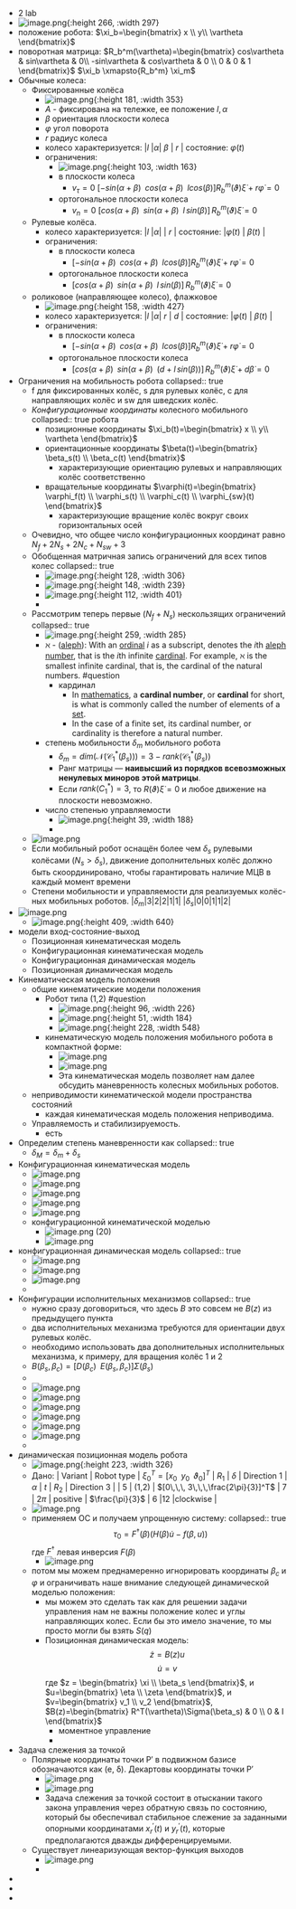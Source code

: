 - 2 lab
- ![image.png](../assets/image_1701684858736_0.png){:height 266, :width 297}
- положение робота: $\xi_b=\begin{bmatrix} x \\ y\\ \vartheta \end{bmatrix}$
- поворотная матрица: $R_b^m(\vartheta)=\begin{bmatrix} cos\vartheta & sin\vartheta & 0\\ -sin\vartheta & cos\vartheta & 0 \\ 0 & 0 & 1 \end{bmatrix}$
  $\xi_b \xmapsto{R_b^m} \xi_m$
- Обычные колеса:
	- Фиксированные колёса
		- ![image.png](../assets/image_1701684129146_0.png){:height 181, :width 353}
		- $A$ - фиксирована на тележке, ее положение $l,\alpha$
		- $\beta$ ориентация плоскости колеса
		- $\varphi$ угол поворота
		- $r$ радиус колеса
		- колесо характеризуется:
		  |$l$  |$\alpha$| $\beta$  | $r$  |
		  состояние:
		  $\varphi(t)$
		- ограничения:
			- ![image.png](../assets/image_1701692998884_0.png){:height 103, :width 163}
			- в плоскости колеса
				- $v_{\tau}=0$
				  $[-sin(\alpha+\beta)\,\,\, cos(\alpha+\beta)\,\,\, lcos(\beta)] R_b^m(\vartheta) \dot \xi + r\dot \varphi=0$
			- ортогональное плоскости колеса
				- $v_{n}=0$
				  $[cos(\alpha+\beta)\,\,\, sin(\alpha+\beta)\,\,\, l\, sin(\beta)]\, R_b^m(\vartheta) \dot \xi =0$
	- Рулевые колёса.
		- колесо характеризуется:
		  |$l$  |$\alpha$|   | $r$  |
		  состояние:
		  |$\varphi(t)$ | $\beta(t)$ |
		- ограничения:
			- в плоскости колеса
				- $[-sin(\alpha+\beta)\,\,\, cos(\alpha+\beta)\,\,\, lcos(\beta)] R_b^m(\vartheta)\dot \xi + r\dot \varphi=0$
			- ортогональное плоскости колеса
				- $[cos(\alpha+\beta)\,\,\, sin(\alpha+\beta)\,\,\, l\, sin(\beta)]\, R_b^m(\vartheta)\dot \xi =0$
	- роликовое (направляющее колесо), флажковое
		- ![image.png](../assets/image_1701693135258_0.png){:height 158, :width 427}
		- колесо характеризуется:
		  |$l$  |$\alpha$| $r$  | $d$ |
		  состояние:
		  |$\varphi(t)$ | $\beta(t)$ |
		- ограничения:
			- в плоскости колеса
				- $[-sin(\alpha+\beta)\,\,\, cos(\alpha+\beta)\,\,\, lcos(\beta)] R_b^m(\vartheta)\dot \xi + r\dot \varphi=0$
			- ортогональное плоскости колеса
				- $[cos(\alpha+\beta)\,\,\, sin(\alpha+\beta)\,\,\, (d+l\, sin(\beta))]\, R_b^m(\vartheta)\dot \xi + d \dot \beta =0$
- Ограничения на мобильность робота
  collapsed:: true
	- f для фиксированных колёс, s для рулевых колёс, c для направляющих колёс и sw для шведских колёс.
	- _Конфигурационные координаты_ колесного мобильного
	  collapsed:: true
	  робота
		- позиционные координаты
		  $\xi_b(t)=\begin{bmatrix} x \\ y\\ \vartheta \end{bmatrix}$
		- ориентационные координаты
		  $\beta(t)=\begin{bmatrix} \beta_s(t) \\ \beta_c(t) \end{bmatrix}$
			- характеризующие ориентацию рулевых и направляющих колёс соответственно
		- вращательные координаты
		  $\varphi(t)=\begin{bmatrix} \varphi_f(t) \\ \varphi_s(t) \\ \varphi_c(t) \\ \varphi_{sw}(t) \end{bmatrix}$
			- характеризующие вращение колёс вокруг своих горизонтальных осей
	- Очевидно, что общее число конфигурационных координат равно $N_f + 2N_s + 2N_c + N_{sw} + 3$
	- Обобщенная матричная запись ограничений для всех типов колес
	  collapsed:: true
		- ![image.png](../assets/image_1701695472931_0.png){:height 128, :width 306}
		- ![image.png](../assets/image_1701695504962_0.png){:height 148, :width 239}
		- ![image.png](../assets/image_1701695609766_0.png){:height 112, :width 401}
		-
	- Рассмотрим теперь первые $(N_f +N_s)$ нескользящих ограничений
	  collapsed:: true
		- ![image.png](../assets/image_1701696731506_0.png){:height 259, :width 285}
		- ℵ - ([aleph](https://en.wikipedia.org/wiki/Aleph)): With an [ordinal](https://en.wikipedia.org/wiki/Ordinal_number) *i* as a subscript, denotes the *i*th [aleph number](https://en.wikipedia.org/wiki/Aleph_number), that is the *i*th infinite [cardinal](https://en.wikipedia.org/wiki/Cardinal_number). For example, ℵ is the smallest infinite cardinal, that is, the cardinal of the natural numbers. #question
			- кардинал
				- In [mathematics](https://en.wikipedia.org/wiki/Mathematics), a **cardinal number**, or **cardinal** for short, is what is commonly called the number of elements of a [set](https://en.wikipedia.org/wiki/Set_(mathematics)).
				- In the case of a finite set, its cardinal number, or cardinality is therefore a natural number.
		- степень мобильности $δ_m$ мобильного робота
			- $δ_m = dim(\mathcal{N} (\mathcal{C}_1^* (β_s))) = 3 − rank(\mathcal{C}_1^* (β_s))$
			- Ранг матрицы — **наивысший из порядков всевозможных ненулевых миноров этой матрицы**.
			- Если $rank(C_1^*) = 3$, то $R(ϑ) \dot ξ = 0$ и любое движение на плоскости невозможно.
		- число степенью управляемости
			- ![image.png](../assets/image_1701700747812_0.png){:height 39, :width 188}
			-
	- ![image.png](../assets/image_1701700713699_0.png)
	- Если мобильный робот оснащён более чем $δ_s$ рулевыми колёсами $(N_s > δ_s)$, движение дополнительных колёс должно быть скоординировано, чтобы гарантировать
	  наличие МЦВ в каждый момент времени
	- Степени мобильности и управляемости для реализуемых колёс-
	  ных мобильных роботов.
	  |$\delta_m$|3|2|2|1|1|
	  |$\delta_s$|0|0|1|1|2|
- ![image.png](../assets/image_1702327045730_0.png)
	- ![image.png](../assets/image_1702327059980_0.png){:height 409, :width 640}
- модели вход-состояние-выход
	- Позиционная кинематическая модель
	- Конфигурационная кинематическая модель
	- Конфигурационная динамическая модель
	- Позиционная динамическая модель
- Кинематическая модель положения
	- общие кинематические модели положения
		- Робот типа (1,2) #question
			- ![image.png](../assets/image_1702338690871_0.png){:height 96, :width 226}
			- ![image.png](../assets/image_1702311667569_0.png){:height 51, :width 184}
			- ![image.png](../assets/image_1702311590942_0.png){:height 228, :width 548}
		- кинематическую модель положения мобильного робота в компактной форме:
			- ![image.png](../assets/image_1702470888386_0.png)
			- ![image.png](../assets/image_1702311705780_0.png)
			- Эта кинематическая модель позволяет нам далее обсудить маневренность колесных
			  мобильных роботов.
	- неприводимости кинематической модели пространства состояний
		- каждая кинематическая модель положения неприводима.
	- Управляемость и стабилизируемость.
		- есть
- Определим степень маневренности как
  collapsed:: true
	- $\delta_M=\delta_m+\delta_s$
- Конфигурационная кинематическая модель
	- ![image.png](../assets/image_1702337705893_0.png)
	- ![image.png](../assets/image_1702338888854_0.png)
	- ![image.png](../assets/image_1702338898608_0.png)
	- ![image.png](../assets/image_1702339075624_0.png)
	- ![image.png](../assets/image_1702339090338_0.png)
	- конфигурационной кинематической моделью
		- ![image.png](../assets/image_1702339152947_0.png)                   (20)
		- ![image.png](../assets/image_1702339273637_0.png)
- конфигурационная динамическая модель
  collapsed:: true
	- ![image.png](../assets/image_1702471201667_0.png)
	- ![image.png](../assets/image_1702471238994_0.png)
	- ![image.png](../assets/image_1702471224426_0.png)
	-
- Конфигурации исполнительных механизмов
  collapsed:: true
	- нужно сразу договориться, что здесь $B$ это совсем не $B(z)$ из предыдущего пункта
	- два исполнительных механизма требуются для ориентации двух рулевых колёс.
	- необходимо использовать два дополнительных исполнительных механизма, к примеру,
	  для вращения колёс 1 и 2
	- $B(\beta_s,\beta_c)=[D(\beta_c)\,\,\,E(\beta_s,\beta_c)]\Sigma(\beta_s)$
	-
	- ![image.png](../assets/image_1702471616785_0.png)
	- ![image.png](../assets/image_1702471630668_0.png)
	- ![image.png](../assets/image_1702471689384_0.png)
	- ![image.png](../assets/image_1702471791684_0.png)
	- ![image.png](../assets/image_1702471839765_0.png)
	- ![image.png](../assets/image_1702471910655_0.png)
	-
- динамическая позиционная модель робота
	- ![image.png](../assets/image_1701687676831_0.png){:height 223, :width 326}
	- Дано:
	  | Variant | Robot type | $\xi_0^T=[x_0\,\,\, y_0\,\,\, \vartheta_0]^T$ | $R_1$ | $\delta$ | Direction 1 | $\alpha$ | $t$ | $R_2$ | Direction 3 |
	  | 5 | (1,2) | $[0\,\,\, 3\,\,\,\frac{2\pi}{3}]^T$ | 7 | $2\pi$ | positive | $\frac{\pi}{3}$ | 6 |12 |clockwise |
	- ![image.png](../assets/image_1702472026362_0.png)
	- применяем ОС и получаем упрощенную систему:
	  collapsed:: true
	  $$\tau_0=F^{\dagger}(\beta) (H(\beta)\dot u - f(\beta,u))$$
	  где $F^{\dagger}$ левая инверсия $F(\beta)$
		- ![image.png](../assets/image_1702484298533_0.png)
	- потом мы можем преднамеренно игнорировать координаты $β_c$ и $\varphi$ и ограничивать наше внимание следующей динамической моделью положения:
		- мы можем это сделать так как для решении задачи управления нам не важны положение колес и углы направляющих колес. Если бы это имело значение, то мы просто могли бы взять $S(q)$
		- Позиционная динамическая модель:
		  $$\dot z = B(z) u $$
		  $$\dot u = v$$
		  где $z = \begin{bmatrix} \xi \\ \beta_s \end{bmatrix}$, и $u=\begin{bmatrix} \eta \\ \zeta \end{bmatrix}$, и $v=\begin{bmatrix} v_1 \\ v_2 \end{bmatrix}$,  $B(z)=\begin{bmatrix} R^T(\vartheta)\Sigma(\beta_s) & 0 \\ 0 & I \end{bmatrix}$
			- моментное управление
			-
- Задача слежения за точкой
	- Полярные координаты точки P′ в подвижном базисе обозначаются как (e, δ). Декартовы координаты точки P′
		- ![image.png](../assets/image_1702472784843_0.png)
		- ![image.png](../assets/image_1702472807071_0.png)
		- Задача слежения за точкой состоит в отыскании такого закона управления через обратную связь по состоянию, который бы обеспечивал стабильное слежение за заданными опорными координатами $x^′_r(t)$ и $y^′_r (t)$, которые предполагаются дважды дифференцируемыми.
	- Cуществует линеаризующая вектор-функция выходов
		- ![image.png](../assets/image_1702482925010_0.png)
		-
-
-
-